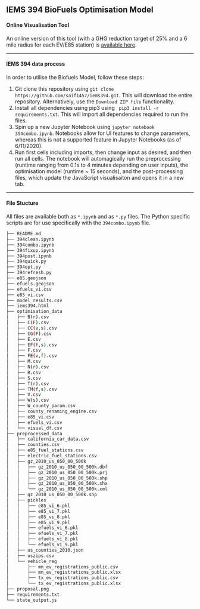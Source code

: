 ## IEMS 394 BioFuels Optimisation Model
#### Online Visualisation Tool

An online version of this tool (with a GHG reduction target of 25% and a 6 mile radius for each EV/E85 station) is [available here](www.saifbhatti.com/iems394).

---------------
#### IEMS 394 data process


In order to utilise the Biofuels Model, follow these steps:

1. Git clone this repository using `git clone https://github.com/saif1457/iems394.git`. This will download the entire repository. Alternatively, use the `Download ZIP file` functionality.
2. Install all dependencies using pip3 using ` pip3 install -r requirements.txt`. This will import all dependencies required to run the files. 
3. Spin up a new Jupyter Notebook using `jupyter notebook 394combo.ipynb`. Notebooks allow for UI features to change parameters, whereas this is not a supported feature in Jupyter Notebooks (as of 6/11/2020).
4. Run first cells including imports, then change input as desired, and then run all cells. The notebook will automagically run the preprocessing (runtime ranging from 0.1s to 4 minutes depending on user inputs), the optimisation model (runtime ~ 15 seconds), and the post-processing files, which update the JavaScript visualisaiton and opens it in a new tab.
---------------
#### File Stucture

All files are available both as `*.ipynb` and as `*.py` files. The Python specific scripts are for use specifically with the `394combo.ipynb` file. 
```bash
├── README.md
├── 394clean.ipynb
├── 394combo.ipynb
├── 394fixup.ipynb
├── 394post.ipynb
├── 394quick.py
├── 394opt.py
├── 394refresh.py
├── e85.geojson
├── efuels.geojson
├── efuels_vi.csv
├── e85_vi.csv
├── model_results.csv
├── iems394.html
├── optimisation_data
│   ├── B(r).csv
│   ├── C(F).csv
│   ├── CC(v,s).csv
│   ├── CG(F).csv
│   ├── E.csv
│   ├── EF(f,s).csv
│   ├── F.csv
│   ├── FE(v,f).csv
│   ├── M.csv
│   ├── N(r).csv
│   ├── R.csv
│   ├── S.csv
│   ├── T(r).csv
│   ├── TM(f,s).csv
│   ├── V.csv
│   ├── W(s).csv
│   ├── W_county_param.csv
│   ├── county_renaming_engine.csv
│   ├── e85_vi.csv
│   ├── efuels_vi.csv
│   └── visual_df.csv
├── preprocessed_data
│   ├── california_car_data.csv
│   ├── counties.csv
│   ├── e85_fuel_stations.csv
│   ├── electric_fuel_stations.csv
│   ├── gz_2010_us_050_00_500k
│   │   ├── gz_2010_us_050_00_500k.dbf
│   │   ├── gz_2010_us_050_00_500k.prj
│   │   ├── gz_2010_us_050_00_500k.shp
│   │   ├── gz_2010_us_050_00_500k.shx
│   │   └── gz_2010_us_050_00_500k.xml
│   ├── gz_2010_us_050_00_500k.shp
│   ├── pickles
│   │   ├── e85_vi_6.pkl
│   │   ├── e85_vi_7.pkl
│   │   ├── e85_vi_8.pkl
│   │   ├── e85_vi_9.pkl
│   │   ├── efuels_vi_6.pkl
│   │   ├── efuels_vi_7.pkl
│   │   ├── efuels_vi_8.pkl
│   │   └── efuels_vi_9.pkl
│   ├── us_counties_2010.json
│   ├── uszips.csv
│   └── vehicle_reg
│       ├── mn_ev_registrations_public.csv
│       ├── mn_ev_registrations_public.xlsx
│       ├── tx_ev_registrations_public.csv
│       └── tx_ev_registrations_public.xlsx
├── proposal.png
├── requirements.txt
└── state_output.js
```
